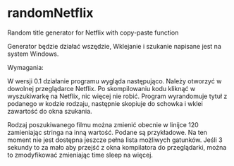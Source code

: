 # randomNetflix
Random title generator for Netflix with copy-paste function

Generator będzie działać wszędzie,
Wklejanie i szukanie napisane jest na system Windows.


Wymagania: <dopisz>
  
W wersji 0.1 działanie programu wygląda następująco. 
Należy otworzyć w dowolnej przeglądarce Netflix.
Po skompilowaniu kodu kliknąć w wyszukiwarkę na Netflix, nic więcej nie robić.
Program wyrandomuje tytuł z podanego w kodzie rodzaju, następnie skopiuje do schowka i wklei zawartość do okna szukania.

Rodzaj poszukiwanego filmu można zmienić obecnie w linijce 120 zamieniając stringa na inną wartość. Podane są przykładowe. Na ten moment nie jest dostępna jeszcze pełna lista możliwych gatunków.
Jeśli 3 sekundy to za mało aby przejść z okna kompilatora do przeglądarki, można to zmodyfikować zmieniając time sleep na więcej.
